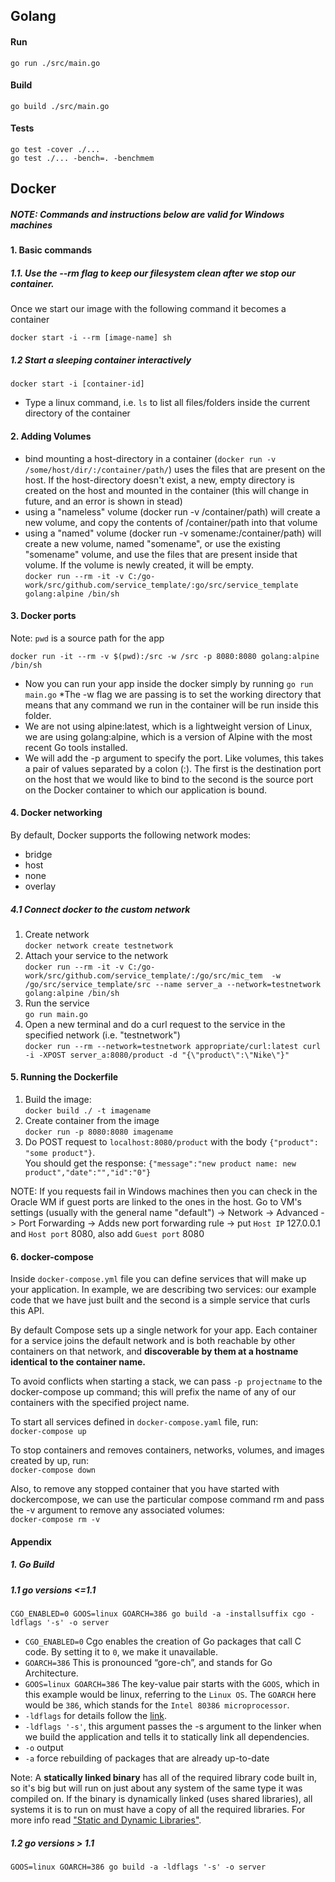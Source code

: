 ## Golang
#### Run
`go run ./src/main.go`
#### Build
`go build ./src/main.go`
#### Tests
`go test -cover ./...` <br/>
`go test ./... -bench=. -benchmem` <br/>

## Docker 
##### NOTE: Commands and instructions below are valid for Windows machines
#### 1. Basic commands
##### 1.1. Use the --rm flag to keep our filesystem clean after we stop our container. <br/>
Once we start our image with the following command it becomes a container <br/>

 `docker start -i --rm [image-name] sh`
##### 1.2 Start a sleeping container interactively <br/>
`docker start -i [container-id]`
* Type a linux command, i.e. `ls` to list all files/folders inside the current directory of the container
#### 2. Adding  Volumes
* bind mounting a host-directory in a container (`docker run -v /some/host/dir/:/container/path/`) uses the files that are
 present on the host. If the host-directory doesn't exist, a new, empty directory is created on the host and mounted in 
 the container (this will change in future, and an error is shown in stead)
* using a "nameless" volume (docker run -v /container/path) will create a new volume, and copy the contents of /container/path into that volume
* using a "named" volume (docker run -v somename:/container/path) will create a new volume, named "somename", or use 
the existing "somename" volume, and use the files that are present inside that volume. If the volume is newly created, 
it will be empty. <br/>
`docker run --rm -it -v C:/go-work/src/github.com/service_template/:go/src/service_template golang:alpine /bin/sh`

#### 3. Docker ports
Note: `pwd` is a source path for the app <br>

`docker run -it --rm -v $(pwd):/src -w /src -p 8080:8080 golang:alpine /bin/sh`
* Now you can run your app inside the docker simply by running `go run main.go` 
*The -w flag we are passing is to set the working directory that means that any command we
run in the container will be run inside this folder.
* We are not using alpine:latest, which is a lightweight
version of Linux, we are using golang:alpine, which is a version of Alpine with the most
recent Go tools installed.
* We will add the -p argument to specify the port. Like volumes,
this takes a pair of values separated by a colon (:). The first is the destination port on the
host that we would like to bind to the second is the source port on the Docker container to
which our application is bound.

#### 4. Docker networking

By default, Docker supports the following
network modes:
* bridge
* host
* none
* overlay

##### 4.1 Connect docker to the custom network
1. Create network <br/>
`docker network create testnetwork`<br/>
2. Attach your service to the network <br/>
`docker run --rm -it -v C:/go-work/src/github.com/service_template/:/go/src/mic_tem  -w /go/src/service_template/src --name server_a --network=testnetwork golang:alpine /bin/sh` <br/>
3. Run the service <br/>
`go run main.go` <br/>
4. Open a new terminal and do a curl request to the service in the specified network (i.e. "testnetwork") <br/>
`docker run --rm --network=testnetwork appropriate/curl:latest curl -i -XPOST server_a:8080/product -d "{\"product\":\"Nike\"}"` 

#### 5. Running the Dockerfile
1. Build the image: <br/>
`docker build ./ -t imagename`
2. Create container from the image <br/>
`docker run -p 8080:8080 imagename`
3. Do POST request to `localhost:8080/product` with the body `{"product": "some product"}`. <br/>
You should get the response: `{"message":"new product name: new product","date":"","id":"0"}`

NOTE: If you requests fail in Windows machines then you can check in the Oracle WM if guest ports are linked to the ones in the host. 
Go to VM's settings (usually with the general name "default") -> Network -> Advanced -> Port Forwarding -> Adds new port forwarding rule 
-> put `Host IP` 127.0.0.1 and `Host port` 8080, also add `Guest port` 8080

#### 6. docker-compose 
Inside `docker-compose.yml` file you can define services that will
make up your application. In example, we are describing two services:
our example code that we have just built and the second is a simple service that curls
this API.

By default Compose sets up a single network for your app. Each container for a service joins the default network and 
is both reachable by other containers on that network, and <b> discoverable by them at a hostname identical to the container name.</b>

To avoid conflicts when starting a stack, we can pass `-p projectname` to the docker-compose up 
command; this will prefix the name of any of our containers with the specified project name.

To start all services defined in `docker-compose.yaml` file, run: <br/>
 `docker-compose up` 

To stop containers and removes containers, networks, volumes, and images created by up, run: <br/>
`docker-compose down`

Also, to remove any stopped container that you have started with dockercompose,
we can use the particular compose command rm and pass the -v argument to
remove any associated volumes: <br/>
`docker-compose rm -v`

#### Appendix

##### 1. Go Build
##### 1.1 go versions <=1.1
`CGO_ENABLED=0 GOOS=linux GOARCH=386 go build -a -installsuffix cgo -ldflags '-s' -o server` <br/>
* `CGO_ENABLED=0`  Cgo enables the creation of Go packages that call C code. By setting it to `0`, we make it unavailable. 
*  `GOARCH=386` This is pronounced “gore-ch”, and stands for Go Architecture. 
* `GOOS=linux GOARCH=386` The key-value pair starts with the `GOOS`, which in this example would be linux, referring to the `Linux OS`. The `GOARCH`
 here would be `386`, which stands for the `Intel 80386 microprocessor`.
 * `-ldflags` for details follow the [link](https://www.digitalocean.com/community/tutorials/using-ldflags-to-set-version-information-for-go-applications).
 * `-ldflags '-s'`, this argument passes the -s argument to the linker when we build the application and tells it to 
 statically link all dependencies.
 * `-o`  output
 * `-a` force rebuilding of packages that are already up-to-date
 
 Note: A **statically linked binary** has all of the required library code built in, so it's big but will run on just 
 about any system of the same type it was compiled on. If the binary is dynamically linked (uses shared libraries), all
 systems it is to run on must have a copy of all the required libraries. 
 For more info read ["Static and Dynamic Libraries"](https://www.geeksforgeeks.org/static-vs-dynamic-libraries/). 
 
 ##### 1.2 go versions > 1.1
`GOOS=linux GOARCH=386 go build -a -ldflags '-s' -o server` <br/>